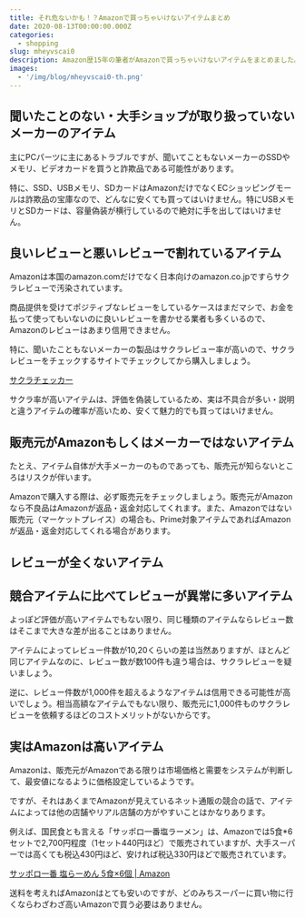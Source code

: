 ```yaml
---
title: それ危ないかも！？Amazonで買っちゃいけないアイテムまとめ
date: 2020-08-13T00:00:00.000Z
categories:
  - shopping
slug: mheyvscai0
description: Amazon歴15年の筆者がAmazonで買っちゃいけないアイテムをまとめました。ちょっと知っておくだけで、Amazonで不良品や詐欺アイテム、高値アイテムを掴まなくなります。
images:
  - '/img/blog/mheyvscai0-th.png'
---
```


## 聞いたことのない・大手ショップが取り扱っていないメーカーのアイテム

主にPCパーツに主にあるトラブルですが、聞いてこともないメーカーのSSDやメモリ、ビデオカードを買うと詐欺品である可能性があります。

特に、SSD、USBメモリ、SDカードはAmazonだけでなくECショッピングモールは詐欺品の宝庫なので、どんなに安くても買ってはいけません。特にUSBメモリとSDカードは、容量偽装が横行しているので絶対に手を出してはいけません。

## 良いレビューと悪いレビューで割れているアイテム

Amazonは本国のamazon.comだけでなく日本向けのamazon.co.jpですらサクラレビューで汚染されています。

商品提供を受けてポジティブなレビューをしているケースはまだマシで、お金を払って使ってもいないのに良いレビューを書かせる業者も多くいるので、Amazonのレビューはあまり信用できません。

特に、聞いたこともないメーカーの製品はサクラレビュー率が高いので、サクラレビューをチェックするサイトでチェックしてから購入しましょう。

[サクラチェッカー](https://sakura-checker.jp/)

サクラ率が高いアイテムは、評価を偽装しているため、実は不具合が多い・説明と違うアイテムの確率が高いため、安くて魅力的でも買ってはいけません。

## 販売元がAmazonもしくはメーカーではないアイテム

たとえ、アイテム自体が大手メーカーのものであっても、販売元が知らないところはリスクが伴います。

Amazonで購入する際は、必ず販売元をチェックしましょう。販売元がAmazonなら不良品はAmazonが返品・返金対応してくれます。また、Amazonではない販売元（マーケットプレイス）の場合も、Prime対象アイテムであればAmazonが返品・返金対応してくれる場合があります。

## レビューが全くないアイテム

## 競合アイテムに比べてレビューが異常に多いアイテム

よっぽど評価が高いアイテムでもない限り、同じ種類のアイテムならレビュー数はそこまで大きな差が出ることはありません。

アイテムによってレビュー件数が10,20くらいの差は当然ありますが、ほとんど同じアイテムなのに、レビュー数が数100件も違う場合は、サクラレビューを疑いましょう。

逆に、レビュー件数が1,000件を超えるようなアイテムは信用できる可能性が高いでしょう。相当高額なアイテムでもない限り、販売元に1,000件ものサクラレビューを依頼するほどのコストメリットがないからです。

## 実はAmazonは高いアイテム

Amazonは、販売元がAmazonである限りは市場価格と需要をシステムが判断して、最安値になるように価格設定しているようです。

ですが、それはあくまでAmazonが見えているネット通販の競合の話で、アイテムによっては他の店舗やリアル店舗の方がやすいことはかなりあります。

例えば、国民食とも言える「サッポロ一番塩ラーメン」は、Amazonでは5食*6セットで2,700円程度（1セット440円ほど）で販売されていますが、大手スーパーでは高くても税込430円ほど、安ければ税込330円ほどで販売されています。

[サッポロ一番 塩らーめん 5食×6個 | Amazon](https://www.amazon.co.jp/dp/B004QY5L0K/)

送料を考えればAmazonはとても安いのですが、どのみちスーパーに買い物に行くならわざわざ高いAmazonで買う必要はありません。
